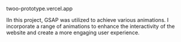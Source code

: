 twoo-prototype.vercel.app

IIn this project, GSAP was utilized to achieve various animations. I incorporate a range of animations to enhance the interactivity of the website and create a more engaging user experience.
